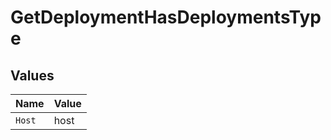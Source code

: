 # GetDeploymentHasDeploymentsType


## Values

| Name   | Value  |
| ------ | ------ |
| `Host` | host   |
